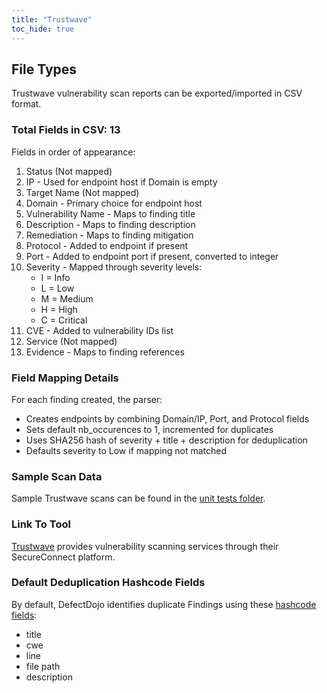 ```yaml
---
title: "Trustwave"
toc_hide: true
---
```


## File Types
Trustwave vulnerability scan reports can be exported/imported in CSV format.

### Total Fields in CSV: 13
Fields in order of appearance:
1. Status (Not mapped)
2. IP - Used for endpoint host if Domain is empty
3. Target Name (Not mapped)
4. Domain - Primary choice for endpoint host
5. Vulnerability Name - Maps to finding title
6. Description - Maps to finding description
7. Remediation - Maps to finding mitigation 
8. Protocol - Added to endpoint if present
9. Port - Added to endpoint port if present, converted to integer
10. Severity - Mapped through severity levels:
    - I = Info
    - L = Low
    - M = Medium
    - H = High
    - C = Critical
11. CVE - Added to vulnerability IDs list
12. Service (Not mapped)
13. Evidence - Maps to finding references

### Field Mapping Details
For each finding created, the parser:
- Creates endpoints by combining Domain/IP, Port, and Protocol fields
- Sets default nb_occurences to 1, incremented for duplicates 
- Uses SHA256 hash of severity + title + description for deduplication
- Defaults severity to Low if mapping not matched

### Sample Scan Data
Sample Trustwave scans can be found in the [unit tests folder](https://github.com/DefectDojo/django-DefectDojo/tree/master/unittests/scans/trustwave).

### Link To Tool
[Trustwave](https://www.trustwave.com/en-us/) provides vulnerability scanning services through their SecureConnect platform.

### Default Deduplication Hashcode Fields
By default, DefectDojo identifies duplicate Findings using these [hashcode fields](https://docs.defectdojo.com/en/working_with_findings/finding_deduplication/about_deduplication/):

- title
- cwe
- line
- file path
- description
